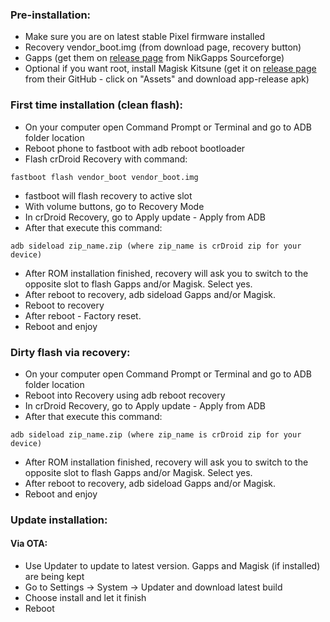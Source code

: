 ### Pre-installation:

* Make sure you are on latest stable Pixel firmware installed
* Recovery vendor_boot.img (from download page, recovery button)
* Gapps (get them on [release page](https://s.go.ro/oigts9p2) from NikGapps Sourceforge)
* Optional if you want root, install Magisk Kitsune (get it on [release page](https://github.com/HuskyDG/magisk-files/releases) from their GitHub - click on "Assets" and download app-release apk)

### First time installation (clean flash):

* On your computer open Command Prompt or Terminal and go to ADB folder location
* Reboot phone to fastboot with adb reboot bootloader
* Flash crDroid Recovery with command:

```
fastboot flash vendor_boot vendor_boot.img
```
* fastboot will flash recovery to active slot
* With volume buttons, go to Recovery Mode
* In crDroid Recovery, go to Apply update - Apply from ADB
* After that execute this command:

```
adb sideload zip_name.zip (where zip_name is crDroid zip for your device)
```
* After ROM installation finished, recovery will ask you to switch to the opposite slot to flash Gapps and/or Magisk. Select yes.
* After reboot to recovery, adb sideload Gapps and/or Magisk.
* Reboot to recovery
* After reboot - Factory reset.
* Reboot and enjoy

###  Dirty flash  via recovery:
* On your computer open Command Prompt or Terminal and go to ADB folder location
* Reboot into Recovery using adb reboot recovery
* In crDroid Recovery, go to Apply update - Apply from ADB
* After that execute this command:

```
adb sideload zip_name.zip (where zip_name is crDroid zip for your device)
```
* After ROM installation finished, recovery will ask you to switch to the opposite slot to flash Gapps and/or Magisk. Select yes.
* After reboot to recovery, adb sideload Gapps and/or Magisk.
* Reboot and enjoy

### Update installation:
#### Via OTA:
* Use Updater to update to latest version. Gapps and Magisk (if installed) are being kept
* Go to Settings -> System -> Updater and download latest build
* Choose install and let it finish
* Reboot
